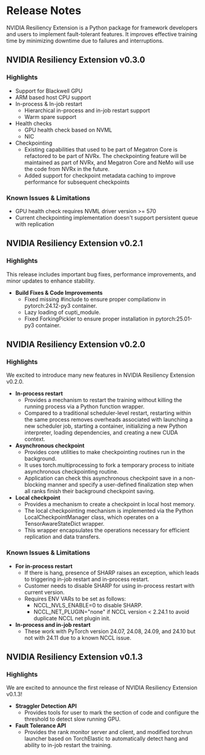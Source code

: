 # Release Notes

NVIDIA Resiliency Extension is a Python package for framework developers and users to implement fault-tolerant features. It improves effective training time by minimizing downtime due to failures and interruptions.

## NVIDIA Resiliency Extension v0.3.0

### Highlights

- Support for Blackwell GPU 
- ARM based host CPU support 
- In-process & In-job restart 
    - Hierarchical in-process and in-job restart support  
    - Warm spare support  
- Health checks 
    - GPU health check based on NVML 
    - NIC 
- Checkpointing
    - Existing capabilities that used to be part of Megatron Core is refactored to be part of NVRx. The checkpointing feature will be maintained as part of NVRx, and Megatron Core and NeMo will use the code from NVRx in the future.
    - Added support for checkpoint metadata caching to improve performance for subsequent checkpoints

### Known Issues & Limitations

- GPU health check requires NVML driver version >= 570 
- Current checkpointing implementation doesn't support persistent queue with replication

## NVIDIA Resiliency Extension v0.2.1

### Highlights

This release includes important bug fixes, performance improvements, and minor updates to enhance stability.

- **Build Fixes & Code Improvements**
    - Fixed missing #include to ensure proper compilationv in pytorch:24.12-py3 container.
    - Lazy loading of cupti_module.
    - Fixed ForkingPickler to ensure proper installation in pytorch:25.01-py3 container.


## NVIDIA Resiliency Extension v0.2.0

### Highlights

We excited to introduce many new features in NVIDIA Resiliency Extension v0.2.0.

- **In-process restart**
    - Provides a mechanism to restart the training without killing the running process via a Python function wrapper.
    - Compared to a traditional scheduler-level restart, restarting within the same process removes overheads associated with launching a new scheduler job, starting a container, initializing a new Python interpreter, loading dependencies, and creating a new CUDA context.
- **Asynchronous checkpoint**
    - Provides core utilities to make checkpointing routines run in the background.
    - It uses torch.multiprocessing to fork a temporary process to initiate asynchronous checkpointing routine. 
    - Application can check this asynchronous checkpoint save in a non-blocking manner and specify a user-defined finalization step when all ranks finish their background checkpoint saving.
- **Local checkpoint**
    - Provides a mechanism to create a checkpoint in local host memory.
    - The local checkpointing mechanism is implemented via the Python LocalCheckpointManager class, which operates on a TensorAwareStateDict wrapper.
    - This wrapper encapsulates the operations necessary for efficient replication and data transfers.

### Known Issues & Limitations

- **For in-process restart**
    - If there is hang, presence of SHARP raises an exception, which leads to triggering in-job restart and in-process restart.
    - Customer needs to disable SHARP for using in-process restart with current version.
    - Requires ENV VARs to be set as follows:
        - NCCL_NVLS_ENABLE=0 to disable SHARP.
        - NCCL_NET_PLUGIN="none" if NCCL version < 2.24.1 to avoid duplicate NCCL net plugin init.
- **In-process and in-job restart**
    - These work with PyTorch version 24.07, 24.08, 24.09, and 24.10 but not with 24.11 due to a known NCCL issue.


## NVIDIA Resiliency Extension v0.1.3

### Highlights

We are excited to announce the first release of NVIDIA Resiliency Extension v0.1.3!

- **Straggler Detection API**
    - Provides tools for user to mark the section of code and configure the threshold to detect slow running GPU.
- **Fault Tolerance API**
    - Provides the rank monitor server and client, and modified torchrun launcher based on TorchElastic to automatically detect hang and ability to in-job restart the training.
